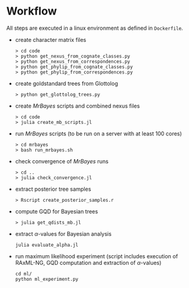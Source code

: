 # Workflow

All steps are executed in a linux environment as defined in `Dockerfile`.

- create character matrix files

  ```{bash}
  > cd code
  > python get_nexus_from_cognate_classes.py
  > python get_nexus_from_correspondences.py  
  > python get_phylip_from_cognate_classes.py  
  > python get_phylip_from_correspondences.py
  ```

- create goldstandard trees from Glottolog

  ```{shell}
  > python get_glottolog_trees.py
  ```

- create *MrBayes* scripts and combined nexus files

  ```{shell}
  > cd code
  > julia create_mb_scripts.jl
  ```

- run *MrBayes* scripts (to be run on a server with at least 100 cores)

  ```{shell}
  > cd mrbayes
  > bash run_mrbayes.sh
  ```

- check convergence of *MrBayes* runs

  ```{shell}
  > cd ..
  > julia check_convergence.jl
  ```

- extract posterior tree samples

  ```{shell}
  > Rscript create_posterior_samples.r
  ```

- compute GQD for Bayesian trees

  ```{shell}
  > julia get_qdists_mb.jl
  ```

- extract $\alpha$-values for Bayesian analysis

  ```
  julia evaluate_alpha.jl
  ```

- run maximum likelihood experiment (script includes execution of RAxML-NG, GQD computation and extraction of $\alpha$-values)

  ```
  cd ml/
  python ml_experiment.py
  ```

  
